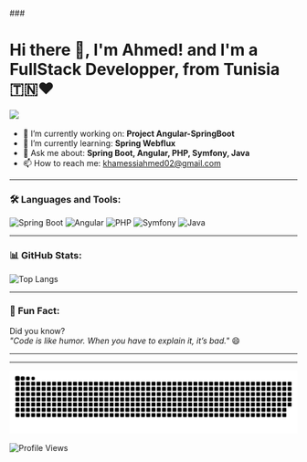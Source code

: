 ###<h1> Hi there 👋, I'm Ahmed! and I'm a FullStack Developper, from Tunisia 🇹🇳♥️</h1>

<img src="https://media.giphy.com/media/hvRJCLFzcasrR4ia7z/giphy.gif" width="30px">

- 🔭 I’m currently working on: **Project Angular-SpringBoot**
- 🌱 I’m currently learning: **Spring Webflux**
- 💬 Ask me about: **Spring Boot, Angular, PHP, Symfony, Java**
- 📫 How to reach me: [khamessiahmed02@gmail.com](mailto:khamessiahmed02@gmail.com)

---

### 🛠️ Languages and Tools:

![Spring Boot](https://img.shields.io/badge/Spring_Boot-6DB33F?style=for-the-badge&logo=spring-boot&logoColor=white)
![Angular](https://img.shields.io/badge/Angular-DD0031?style=for-the-badge&logo=angular&logoColor=white)
![PHP](https://img.shields.io/badge/PHP-777BB4?style=for-the-badge&logo=php&logoColor=white)
![Symfony](https://img.shields.io/badge/Symfony-000000?style=for-the-badge&logo=symfony&logoColor=white)
![Java](https://img.shields.io/badge/Java-ED8B00?style=for-the-badge&logo=java&logoColor=white)

---

### 📊 GitHub Stats:


![Top Langs](https://github-readme-stats.vercel.app/api/top-langs/?username=AhmedKhammassi&layout=compact&theme=radical)

---

### 🌟 Fun Fact:  
Did you know?  
_"Code is like humor. When you have to explain it, it’s bad."_ 😄

---


---

<img src="https://raw.githubusercontent.com/ahmedkhammassi/ahmedkhammassi/output/snake.svg" alt="Snake animation" />


![Profile Views](https://komarev.com/ghpvc/?username=ahmedkhammassi&color=blue&style=flat)





